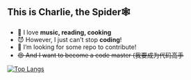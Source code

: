 ## This is Charlie, the Spider🕸️

<!--
**voidspider/voidspider** is a ✨ _special_ ✨ repository because its `README.md` (this file) appears on your GitHub profile.

Here are some ideas to get you started:

- 🔭 I’m currently working on ...
- 🌱 I’m currently learning ...
- 👯 I’m looking to collaborate on ...
- 🤔 I’m looking for help with ...
- 💬 Ask me about ...
- 📫 How to reach me: ...
- 😄 Pronouns: ...
- ⚡ Fun fact: ...

[![](https://img.shields.io/badge/java-0?&style=for-the-badge&logo=java&logoColor=white)]()
<img align="right" alt="beacon1096's most used lang" width="50%" src="https://github-readme-stats.vercel.app/api/top-langs/?username=voidspider">

-->

- 🌱 I love **music, reading, cooking**
- 😈 However, I just can’t stop **coding**!
- 🤔 I’m looking for some repo to contribute!
- ~~😍 And I want to become a code master (我要成为代码高手~~



[![Top Langs](https://github-readme-stats.vercel.app/api/top-langs/?username=voidspider)](https://github.com/voidspider/github-readme-stats)



